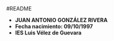#README
- **JUAN ANTONIO GONZÁLEZ RIVERA**
- **Fecha nacimiento: 09/10/1997**
- **IES Luis Vélez de Guevara**
